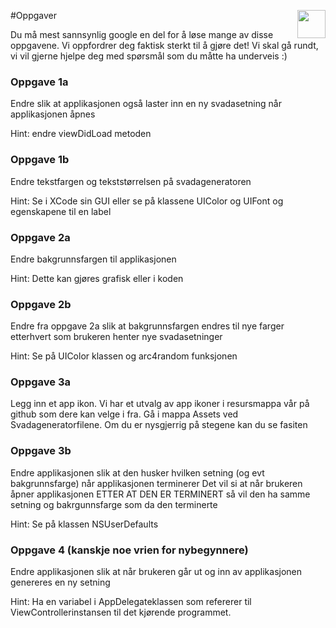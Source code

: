 #Oppgaver <img align="right" src="http://www.applitude.no/static/img/banner.svg" height="45"></div>

Du må mest sannsynlig google en del for å løse mange av disse oppgavene. Vi oppfordrer deg faktisk sterkt til å gjøre det! Vi skal gå rundt, vi vil gjerne hjelpe deg med spørsmål som du måtte ha underveis :)

### Oppgave 1a

Endre slik at applikasjonen også laster inn en ny svadasetning når applikasjonen åpnes

Hint: endre viewDidLoad metoden

### Oppgave 1b

Endre tekstfargen og tekststørrelsen på svadageneratoren

Hint: Se i XCode sin GUI eller se på klassene UIColor og UIFont og egenskapene til en label

### Oppgave 2a

Endre bakgrunnsfargen til applikasjonen

Hint: Dette kan gjøres grafisk eller i koden

### Oppgave 2b

Endre fra oppgave 2a slik at bakgrunnsfargen endres til nye farger etterhvert som brukeren henter nye svadasetninger

Hint: Se på UIColor klassen og arc4random funksjonen

### Oppgave 3a

Legg inn et app ikon. Vi har et utvalg av app ikoner i resursmappa vår på github som dere kan velge i fra. Gå i mappa Assets ved Svadageneratorfilene. Om du er nysgjerrig på stegene kan du se fasiten


### Oppgave 3b

Endre applikasjonen slik at den husker hvilken setning (og evt bakgrunnsfarge) når applikasjonen terminerer
Det vil si at når brukeren åpner applikasjonen ETTER AT DEN ER TERMINERT så vil den ha samme setning og bakrgunnsfarge som da den terminerte

Hint: Se på klassen NSUserDefaults

### Oppgave 4 (kanskje noe vrien for nybegynnere)

Endre applikasjonen slik at når brukeren går ut og inn av applikasjonen genereres en ny setning

Hint: Ha en variabel i AppDelegateklassen som refererer til ViewControllerinstansen til det kjørende programmet.
